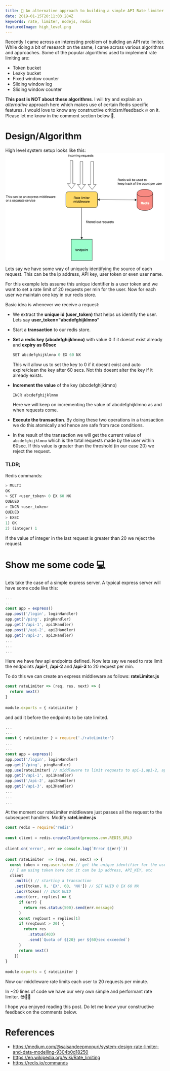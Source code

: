 ```yaml
---
title: 🚧 An alternative approach to building a simple API Rate limiter using NodeJS and Redis
date: 2019-01-15T20:11:03.284Z
keywords: rate, limiter, nodejs, redis
featuredImage: high_level.png
---
```


Recently I came across an interesting problem of building an API rate limiter. While doing a bit of research on the same, I came across various algorithms and approaches. Some of the popular algorithms used to implement rate limiting are:

- Token bucket
- Leaky bucket
- Fixed window counter
- Sliding window log
- Sliding window counter

**This post is NOT about these algorithms**. I will try and explain an _alternative_ approach here which makes use of certain Redis specific features. I would love to know any constructive criticism/feedback 🔥 on it. Please let me know in the comment section below 😬.

# Design/Algorithm

High level system setup looks like this:
![high level](./high_level.png)

Lets say we have some way of uniquely identifying the source of each request. This can be the ip address, API key, user token or even user name.

For this example lets assume this unique identifier is a user token and we want to set a rate limit of 20 requests per min for the user. Now for each user we maintain one key in our redis store.

Basic idea is whenever we receive a request:

- We extract the **unique id (user_token)** that helps us identify the user. Lets say **user_token="abcdefghijklmno"**
- Start a **transaction** to our redis store.
- **Set a redis key (abcdefghijklmno)** with value 0 if it doesnt exist already and **expiry as 60sec**

  ```js
  SET abcdefghijklmno 0 EX 60 NX
  ```

  This will allow us to set the key to 0 if it doesnt exist and auto expire/clean the key after 60 secs. Not this doesnt alter the key if it already exists.

- **Increment the value** of the key (abcdefghijklmno)
  ```js
  INCR abcdefghijklmno
  ```
  Here we will keep on incrementing the value of abcdefghijklmno as and when requests come.
- **Execute the transaction**.
  By doing these two operations in a transaction we do this atomically and hence are safe from race conditions.
- In the result of the transaction we will get the current value of `abcdefghijklmno` which is the total requests made by the user within 60sec. If this value is greater than the threshold (in our case 20) we reject the request.

### TLDR;

Redis commands:

```js
> MULTI
OK
> SET <user_token> 0 EX 60 NX
QUEUED
> INCR <user_token>
QUEUED
> EXEC
1) OK
2) (integer) 1
```

If the value of integer in the last request is greater than 20 we reject the request.

# Show me some code 💻

Lets take the case of a simple express server. A typical express server will have some code like this:

```js
...
...
const app = express()
app.post('/login', loginHandler)
app.get('/ping', pingHandler)
app.get('/api-1', api1Handler)
app.post('/api-2', api2Handler)
app.get('/api-3', api3Handler)
...
...
...
```

Here we have few api endpoints defined. Now lets say we need to rate limit the endpoints **/api-1**, **/api-2** and **/api-3** to 20 request per min.

To do this we can create an express middleware as follows:
**rateLimiter.js**

```js
const rateLimiter => (req, res, next) => {
  return next()
}

module.exports = { rateLimiter }
```

and add it before the endpoints to be rate limited.

```js
...
...
const { rateLimiter } = require('./rateLimiter')
...
...
const app = express()
app.post('/login', loginHandler)
app.get('/ping', pingHandler)
app.use(rateLimiter) // middleware to limit requests to api-1,api-2, api-3
app.get('/api-1', api1Handler)
app.post('/api-2', api2Handler)
app.get('/api-3', api3Handler)
...
...
...
```

At the moment our rateLimiter middleware just passes all the request to the subsequent handlers.
Modify **rateLimiter.js**

```js
const redis = require('redis')

const client = redis.createClient(process.env.REDIS_URL)

client.on('error', err => console.log(`Error ${err}`))

const rateLimiter  => (req, res, next) => {
  const token = req.user.token // get the unique identifier for the user here
  // I am using token here but it can be ip address, API_KEY, etc
  client
    .multi() // starting a transaction
    .set([token, 0, 'EX', 60, 'NX']) // SET UUID 0 EX 60 NX
    .incr(token) // INCR UUID
    .exec((err, replies) => {
      if (err) {
        return res.status(500).send(err.message)
      }
      const reqCount = replies[1]
      if (reqCount > 20) {
        return res
          .status(403)
          .send(`Quota of ${20} per ${60}sec exceeded`)
      }
      return next()
    })
}

module.exports = { rateLimiter }
```

Now our middleware rate limits each user to 20 requests per minute.

In ~20 lines of code we have our very own simple and performant rate limiter. 😎🤘🏽

I hope you enjoyed reading this post. Do let me know your constructive feedback on the comments below.

# References

- https://medium.com/@saisandeepmopuri/system-design-rate-limiter-and-data-modelling-9304b0d18250
- https://en.wikipedia.org/wiki/Rate_limiting
- https://redis.io/commands
